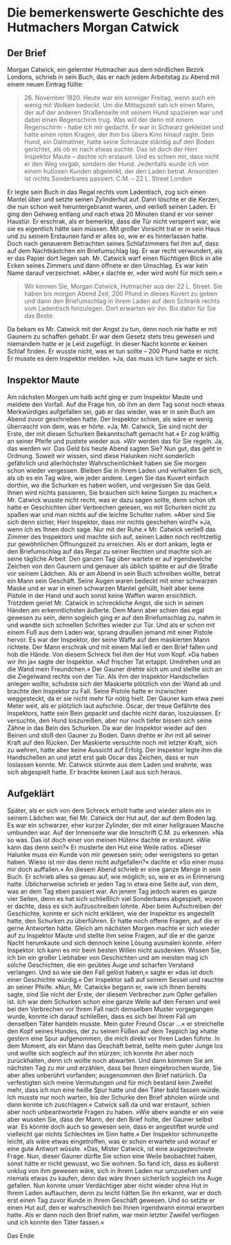 # Die bemerkenswerte Geschichte des Hutmachers Morgan Catwick

## Der Brief

Morgan Catwick, ein gelernter Hutmacher aus dem nördlichen Bezirk Londons, schrieb in sein Buch, das er nach jedem Arbeitstag zu Abend mit einem neuen Eintrag füllte:

>26\. November 1820. 
>Heute war ein sonniger Freitag, wenn auch ein wenig mit Wolken bedeckt. Um die Mittagszeit sah ich einen Mann, der auf der anderen Straßenseite mit seinem Hund spazieren war und dabei einen Regenschirm trug. Was will der denn mit einem Regenschirm - habe ich mir gedacht. Er war in Schwarz gekleidet und hatte einen roten Kragen, der ihm bis übers Kinn hinauf ragte. Sein Hund, ein Dalmatiner, hatte seine Schnauze ständig auf den Boden gerichtet, als ob er nach etwas suchte. Das ist doch der Herr Inspektor Maute – dachte ich erstaunt. Und es schien mir, dass nicht er den Weg vorgab, sondern der Hund. Jedenfalls wurde ich von einem hutlosen Kunden abgelenkt, der den Laden betrat. 
>Ansonsten ist nichts Sonderbares passiert.
>C.M. – 22 L. Street London

Er legte sein Buch in das Regal rechts vom Ladentisch, zog sich einen Mantel über und setzte seinen Zylinderhut auf. Dann löschte er die Kerzen, die nun schon weit heruntergebrannt waren, und verließ seinen Laden.
Er ging den Gehweg entlang und nach etwa 20 Minuten stand er vor seiner Haustür. Er erschrak, als er bemerkte, dass die Tür nicht versperrt war, wie sie es eigentlich hätte sein müssen. Mit großer Vorsicht trat er in sein Haus und zu seinem Erstaunen fand er alles so, wie er es hinterlassen hatte. Doch nach genauerem Betrachten seines Schlafzimmers fiel ihm auf, dass auf dem Nachtkästchen ein Briefumschlag lag. Er war recht verwundert, als er das Papier dort liegen sah. 
Mr. Catwick warf einen flüchtigen Blick in alle Ecken seines Zimmers und dann öffnete er den Umschlag. Es war kein Name darauf verzeichnet. 
»Aber,« dachte er, »der wird wohl für mich sein.« 

>Wir kennen Sie, Morgan Catwick, Hutmacher aus der 22 L. Street. 
>Sie haben bis morgen Abend Zeit, 200 Pfund in dieses Kuvert zu geben und dann den Briefumschlag in ihrem Laden auf dem Schrank rechts vom Ladentisch hinzulegen. 
>Dort erwarten wir ihn. Bis dahin für Sie das Beste.

Da bekam es Mr. Catwick mit der Angst zu tun, denn noch nie hatte er mit Gaunern zu schaffen gehabt. Er war dem Gesetz stets treu gewesen und niemandem hatte er je Leid zugefügt.
In dieser Nacht konnte er keinen Schlaf finden. Er wusste nicht, was er tun sollte – 200 Pfund hatte er nicht. Er musste es dem Inspektor melden. »Ja, das muss ich tun« sagte er sich. 

## Inspektor Maute

Am nächsten Morgen um halb acht ging er zum Inspektor Maute und meldete den Vorfall. Auf die Frage hin, ob ihm an dem Tag sonst noch etwas Merkwürdiges aufgefallen sei, gab er das wieder, was er in sein Buch am Abend zuvor geschrieben hatte. Der Inspektor schien, als wäre er wenig überrascht von dem, was er hörte. 
»Ja, Mr. Catwick, Sie sind nicht der Erste, der mit diesen Schurken Bekanntschaft gemacht hat.« Er zog kräftig an seiner Pfeife und pustete wieder aus. »Wir werden das für Sie regeln. Ja, das werden wir. Das Geld bis heute Abend sagten Sie? Nun gut, das geht in Ordnung. Soweit wir wissen, sind diese Halunken nicht sonderlich gefährlich und allerhöchster Wahrscheinlichkeit haben sie Sie morgen schon wieder vergessen. Bleiben Sie in ihrem Laden und verhalten Sie sich, als ob es ein Tag wäre, wie jeder andere. Legen Sie das Kuvert einfach dorthin, wo die Schurken es haben wollen, und vergessen Sie das Geld. Ihnen wird nichts passieren, Sie brauchen sich keine Sorgen zu machen.« 
Mr. Catwick wusste nicht recht, was er dazu sagen sollte, denn schon oft hatte er Geschichten über Verbrechen gelesen, wo mit Schurken nicht zu spaßen war und man nichts auf die leichte Schulter nahm. 
»Aber sind Sie sich denn sicher, Herr Inspektor, dass mir nichts geschehen wird?«
»Ja, wenn ich es Ihnen doch sage. Nur mit der Ruhe.«
Mr. Catwick verließ das Zimmer des Inspektors und machte sich auf, seinen Laden noch rechtzeitig zur gewöhnlichen Öffnungszeit zu erreichen. Als er dort ankam, legte er den Briefumschlag auf das Regal zu seiner Rechten und machte sich an seine tägliche Arbeit. Den ganzen Tag über wartete er auf irgendwelche Zeichen von den Gaunern und genauer als üblich spähte er auf die Straße vor seinem Lädchen. 
Als er am Abend in sein Buch schreiben wollte, betrat ein Mann sein Geschäft. Seine Augen waren bedeckt mit einer schwarzen Maske und er war in einen schwarzen Mantel gehüllt, hielt aber keine Pistole in der Hand und auch sonst keine Waffen waren ersichtlich. Trotzdem geriet Mr. Catwick in schreckliche Angst, die sich in seinen Händen am erkenntlichsten äußerte.
Dem Mann aber schien das egal gewesen zu sein, denn sogleich ging er auf den Briefumschlag zu, nahm in und wandte sich schnellen Schrittes wieder zur Tür. Und als er schon mit einem Fuß aus dem Laden war, sprang draußen jemand mit einer Pistole hervor. Es war der Inspektor, der seine Waffe auf den maskierten Mann richtete. Der Mann erschrak und mit einem Mal ließ er den Brief fallen und hob die Hände. Von diesem Schreck fiel ihm der Hut vom Kopf. 
»Da haben wir ihn ja« sagte der Inspektor. »Auf frischer Tat ertappt. Umdrehen und an die Wand mein Freundchen.« Der Gauner drehte sich um und stellte sich an die Ziegelwand rechts von der Tür. Als ihm der Inspektor Handschellen anlegen wollte, schubste sich der Maskierte plötzlich von der Wand ab und brachte den Inspektor zu Fall. Seine Pistole hatte er inzwischen weggesteckt, da er sie nicht mehr für nötig hielt. Der Gauner kam etwa zwei Meter weit, als er plötzlich laut aufschrie. Oscar, der treue Gefährte des Inspektors, hatte sein Bein gepackt und dachte nicht daran, loszulassen. Er versuchte, den Hund loszureißen, aber nur noch tiefer bissen sich seine Zähne in das Bein des Schurken. Da war der Inspektor wieder auf den Beinen und stoß den Gauner zu Boden. Dann drehte er ihn mit all seiner Kraft auf den Rücken. Der Maskierte versuchte noch mit letzter Kraft, sich zu wehren, hatte aber keine Aussicht auf Erfolg. Der Inspektor legte ihm die Handschellen an und jetzt erst gab Oscar das Zeichen, dass er nun loslassen konnte. Mr. Catwick stürmte aus dem Laden und erahnte, was sich abgespielt hatte. Er brachte keinen Laut aus sich heraus. 

## Aufgeklärt

Später, als er sich von dem Schreck erholt hatte und wieder allein ein in seinem Lädchen war, fiel Mr. Catwick der Hut auf, der auf dem Boden lag. Es war ein schwarzer, eher kurzer Zylinder, der mit einer hellgrauen Masche umbunden war. Auf der Innenseite war die Innschrift C.M. zu erkennen.
»Na so was. Das ist doch einer von meinen Hüten« dachte er erstaunt. »Wie kann das denn sein?« Er musterte den Hut eine Weile ratlos. »Dieser Halunke muss ein Kunde von mir gewesen sein; oder wenigstens so getan haben. Wieso ist mir das denn nicht aufgefallen?« dachte er »So einer muss mir doch auffallen.« 
An diesem Abend schrieb er eine ganze Menge in sein Buch. Er schrieb alles so genau auf, wie möglich; so, wie er es in Erinnerung hatte. Üblicherweise schrieb er jeden Tag in etwa eine Seite auf, von dem, was an dem Tag eben passiert war. An jenem Tag jedoch waren es ganze vier Seiten, denn es hat sich schließlich viel Sonderbares abgespielt, wovon er dachte, dass es sich aufzuschreiben lohnte. Aber beim Aufschreiben der Geschichte, konnte er sich nicht erklären, wie der Inspektor es angestellt hatte, den Schurken zu überführen. Er hatte noch offene Fragen, auf die er gerne Antworten hätte.
Gleich am nächsten Morgen machte er sich wieder auf zu Inspektor Maute und stellte ihm seine Fragen, auf die er die ganze Nacht herumkaute und sich dennoch keine Lösung ausmalen konnte. 
»Herr Inspektor. Ich kann es mir beim besten Willen nicht ausdenken. Wissen Sie, ich bin ein großer Liebhaber von Geschichten und am meisten mag ich solche Geschichten, die ein geübtes Auge und scharfen Verstand verlangen. Und so wie sie den Fall gelöst haben,« sagte er »das ist doch einer Geschichte würdig.«
Der Inspektor saß auf seinem Sessel und rauchte an seiner Pfeife. »Nun, Mr. Catwick« begann er, »wie ich Ihnen bereits sagte, sind Sie nicht der Erste, der diesem Verbrecher zum Opfer gefallen ist. Ich war dem Schurken schon eine ganze Weile auf den Fersen und weil bei den Verbrechen vor Ihrem Fall nach demselben Muster vorgegangen wurde, konnte ich darauf schließen, dass es sich bei Ihrem Fall um denselben Täter handeln musste. Mein guter Freund Oscar …« er streichelte den Kopf seines Hundes, der zu seinen Füßen auf dem Teppich lag »hatte gestern eine Spur aufgenommen, die mich direkt vor Ihren Laden führte. In dem Moment, als ein Mann das Geschäft betrat, bellte mein guter Junge los und wollte sich sogleich auf ihn stürzen; ich konnte ihn aber noch zurückhalten, denn ich wollte noch abwarten. Und dann kommen Sie am nächsten Tag zu mir und erzählen, dass bei Ihnen eingebrochen wurde, Sie aber alles unberührt vorfanden; ausgenommen den Brief natürlich. Da verfestigten sich meine Vermutungen und für mich bestand kein Zweifel mehr, dass ich nun eine heiße Spur hatte und den Täter bald fassen würde. Ich musste nur noch warten, bis der Schurke den Brief abholen würde und dann konnte ich zuschlagen.«
Catwick saß da und war erstaunt, schien aber noch unbeantwortete Fragen zu haben. »Wie aber« wandte er ein »wie aber wussten Sie, dass der Mann, der den Brief holte, der Gauner selbst war. Es könnte doch auch so gewesen sein, dass er angestiftet wurde und vielleicht gar nichts Schlechtes im Sinn hatte.«
Der Inspektor schmunzelte leicht, als wäre etwas eingetroffen, was er schon erwartete und worauf er eine gute Antwort wüsste. »Das, Mister Catwick, ist eine ausgezeichnete Frage. Nun, dieser Gauner dürfte Sie schon eine Weile beobachtet haben, sonst hätte er nicht gewusst, wo Sie wohnen. So fand ich, dass es äußerst unklug von ihm gewesen wäre, sich in ihrem Laden nur umzusehen und niemals etwas zu kaufen, denn das wäre Ihnen sicherlich sogleich ins Auge gefallen. Nun konnte unser Verdächtiger aber nicht wieder ohne Hut in Ihrem Laden auftauchen, denn zu leicht hätten Sie ihn erkannt, war er doch erst einen Tag zuvor Kunde in Ihrem Geschäft gewesen. Und so setzte er einen Hut auf, den er wahrscheinlich bei Ihnen irgendwann einmal erworben hatte. Als er dann noch den Brief nahm, war mein letzter Zweifel verflogen und ich konnte den Täter fassen.« 

Das Ende